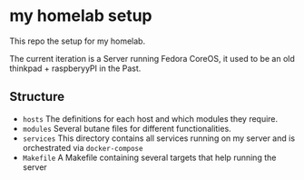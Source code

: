 # my homelab setup

This repo the setup for my homelab.

The current iteration is a Server running Fedora CoreOS, it used to be an old
thinkpad + raspberyyPI in the Past.

## Structure

- `hosts`
  The definitions for each host and which modules they require.
- `modules`
  Several butane files for different functionalities.
- `services`
  This directory contains all services running on my server and is orchestrated
  via `docker-compose`
- `Makefile`
  A Makefile containing several targets that help running the server
